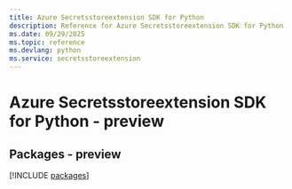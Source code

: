 ```yaml
---
title: Azure Secretsstoreextension SDK for Python
description: Reference for Azure Secretsstoreextension SDK for Python
ms.date: 09/29/2025
ms.topic: reference
ms.devlang: python
ms.service: secretsstoreextension
---
```

# Azure Secretsstoreextension SDK for Python - preview
## Packages - preview
[!INCLUDE [packages](secretsstoreextension-index.md)]